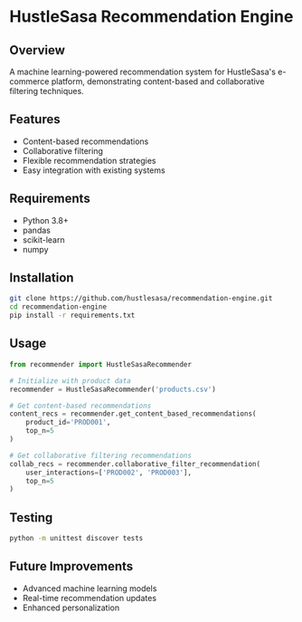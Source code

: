 # HustleSasa Recommendation Engine

## Overview
A machine learning-powered recommendation system for HustleSasa's e-commerce platform, demonstrating content-based and collaborative filtering techniques.

## Features
- Content-based recommendations
- Collaborative filtering
- Flexible recommendation strategies
- Easy integration with existing systems

## Requirements
- Python 3.8+
- pandas
- scikit-learn
- numpy

## Installation
```bash
git clone https://github.com/hustlesasa/recommendation-engine.git
cd recommendation-engine
pip install -r requirements.txt
```

## Usage
```python
from recommender import HustleSasaRecommender

# Initialize with product data
recommender = HustleSasaRecommender('products.csv')

# Get content-based recommendations
content_recs = recommender.get_content_based_recommendations(
    product_id='PROD001', 
    top_n=5
)

# Get collaborative filtering recommendations
collab_recs = recommender.collaborative_filter_recommendation(
    user_interactions=['PROD002', 'PROD003'], 
    top_n=5
)
```

## Testing
```bash
python -m unittest discover tests
```

## Future Improvements
- Advanced machine learning models
- Real-time recommendation updates
- Enhanced personalization
